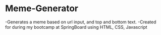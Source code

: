 # Meme-Generator

-Generates a meme based on url input, and top and bottom text.
-Created for during my bootcamp at SpringBoard using HTML, CSS, Javascript
